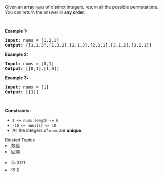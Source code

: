 <p>Given an array <code>nums</code> of distinct integers, return all the possible <span data-keyword="permutation-array">permutations</span>. You can return the answer in <strong>any order</strong>.</p>

<p>&nbsp;</p> 
<p><strong class="example">Example 1:</strong></p> 
<pre><strong>Input:</strong> nums = [1,2,3]
<strong>Output:</strong> [[1,2,3],[1,3,2],[2,1,3],[2,3,1],[3,1,2],[3,2,1]]
</pre>
<p><strong class="example">Example 2:</strong></p> 
<pre><strong>Input:</strong> nums = [0,1]
<strong>Output:</strong> [[0,1],[1,0]]
</pre>
<p><strong class="example">Example 3:</strong></p> 
<pre><strong>Input:</strong> nums = [1]
<strong>Output:</strong> [[1]]
</pre> 
<p>&nbsp;</p> 
<p><strong>Constraints:</strong></p>

<ul> 
 <li><code>1 &lt;= nums.length &lt;= 6</code></li> 
 <li><code>-10 &lt;= nums[i] &lt;= 10</code></li> 
 <li>All the integers of <code>nums</code> are <strong>unique</strong>.</li> 
</ul>

<div><div>Related Topics</div><div><li>数组</li><li>回溯</li></div></div><br><div><li>👍 3171</li><li>👎 0</li></div>